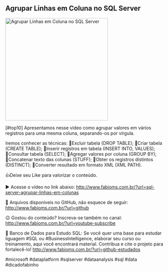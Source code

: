 ## Agrupar Linhas em Coluna no SQL Server

<img src="https://fabioms.com.br//uploads/youtube/lx_VBIdrChY.png" alt="Agrupar Linhas em Coluna no SQL Server" title="SQL Server" width="320"/>

[#top10] Apresentamos nesse vídeo como agrupar valores em vários registros para uma mesma coluna, separando-os por vírgula.

Iremos conhecer as técnicas:
🔹Excluir tabela (DROP TABLE);
🔹Criar tabela (CREATE TABLE);
🔹Inserir registros em tabela (INSERT INTO, VALUES);
🔹Consultar tabela (SELECT);
🔹Agregar valores por coluna (GROUP BY);
🔹Concatenar texto das colunas (STUFF);
🔹Obter os registros distintos (DISTINCT);
🔹Converter resultado em formato XML (XML PATH).

👍Deixe seu Like para valorizar o conteúdo.

▶️ Acesse o vídeo no link abaixo:
http://www.fabioms.com.br/?url=sql-server-agrupar-linhas-em-colunas

📁 Arquivos disponíveis no GitHub, não esquece de seguir:
http://www.fabioms.com.br/?url=github

😉 Gostou do conteúdo? Inscreva-se também no canal:
http://www.fabioms.com.br/?url=youtube-subscribe

🎁 Banco de Dados para Estudo SQL:
Se você quer uma base para estudar liguagem #SQL ou #BusinessIntelligence, elaborar seu curso ou treinamento, aqui você encontrará material. 
Contribua e cite o projeto para fortalecê-lo!
http://www.fabioms.com.br/?url=github-estudados

#microsoft #dataplatform #sqlserver #dataanalysis #sql #data #dicadofabinho
